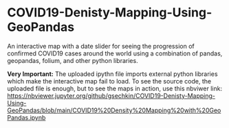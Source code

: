 # COVID19-Denisty-Mapping-Using-GeoPandas
An interactive map with a date slider for seeing the progression of confirmed COVID19 cases around the world using a combination of pandas, geopandas, folium, and other python libraries.

**Very Important:** The uploaded ipythn file imports external python libraries which make the interactive map fail to load. To see the source code, the uploaded file is enough, but to see the maps in action, use this nbviwer link: https://nbviewer.jupyter.org/github/gsechkin/COVID19-Denisty-Mapping-Using-GeoPandas/blob/main/COVID19%20Density%20Mapping%20with%20GeoPandas.ipynb 
